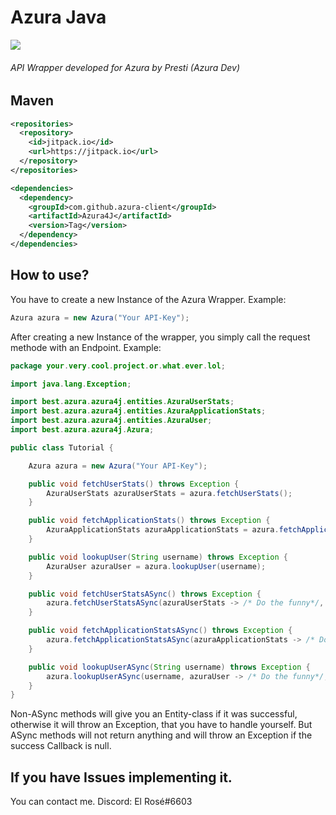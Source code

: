 # Azura Java

[![](https://jitpack.io/v/azura-client/Azura4J.svg)](https://jitpack.io/#DxsSucuk/KingGenJava)

###### API Wrapper developed for Azura by Presti (Azura Dev)

## Maven
```xml
<repositories>
  <repository>
    <id>jitpack.io</id>
    <url>https://jitpack.io</url>
  </repository>
</repositories>

<dependencies>
  <dependency>
    <groupId>com.github.azura-client</groupId>
    <artifactId>Azura4J</artifactId>
    <version>Tag</version>
  </dependency>
</dependencies>
```

## How to use?

You have to create a new Instance of the Azura Wrapper. Example:

```java
Azura azura = new Azura("Your API-Key");
```

After creating a new Instance of the wrapper, you simply call the request methode with an Endpoint. Example:

```java
package your.very.cool.project.or.what.ever.lol;

import java.lang.Exception;

import best.azura.azura4j.entities.AzuraUserStats;
import best.azura.azura4j.entities.AzuraApplicationStats;
import best.azura.azura4j.entities.AzuraUser;
import best.azura.azura4j.Azura;

public class Tutorial {

    Azura azura = new Azura("Your API-Key");

    public void fetchUserStats() throws Exception {
        AzuraUserStats azuraUserStats = azura.fetchUserStats();
    }

    public void fetchApplicationStats() throws Exception {
        AzuraApplicationStats azuraApplicationStats = azura.fetchApplicationStats();
    }

    public void lookupUser(String username) throws Exception {
        AzuraUser azuraUser = azura.lookupUser(username);
    }

    public void fetchUserStatsASync() throws Exception {
        azura.fetchUserStatsASync(azuraUserStats -> /* Do the funny*/, Throwable::printStackTrace);
    }

    public void fetchApplicationStatsASync() throws Exception {
        azura.fetchApplicationStatsASync(azuraApplicationStats -> /* Do the funny*/, Throwable::printStackTrace);
    }

    public void lookupUserASync(String username) throws Exception {
        azura.lookupUserASync(username, azuraUser -> /* Do the funny*/, Throwable::printStackTrace);
    }
}
```

Non-ASync methods will give you an Entity-class if it was successful, otherwise it will throw an Exception,
that you have to handle yourself. But ASync methods will not return anything and will throw an Exception if the success Callback is null.

## If you have Issues implementing it.

You can contact me. Discord: El Rosé#6603
